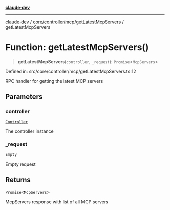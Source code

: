 [**claude-dev**](../../../../../README.md)

***

[claude-dev](../../../../../README.md) / [core/controller/mcp/getLatestMcpServers](../README.md) / getLatestMcpServers

# Function: getLatestMcpServers()

> **getLatestMcpServers**(`controller`, `_request`): `Promise`\<`McpServers`\>

Defined in: src/core/controller/mcp/getLatestMcpServers.ts:12

RPC handler for getting the latest MCP servers

## Parameters

### controller

[`Controller`](../../../classes/Controller.md)

The controller instance

### \_request

`Empty`

Empty request

## Returns

`Promise`\<`McpServers`\>

McpServers response with list of all MCP servers
